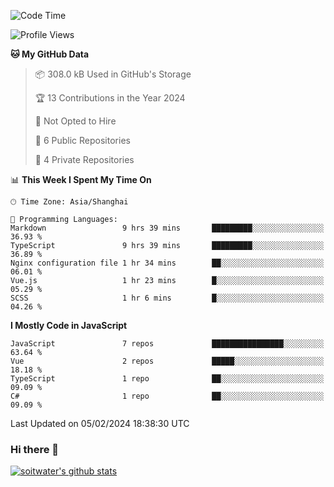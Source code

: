 <!--START_SECTION:waka-->
![Code Time](http://img.shields.io/badge/Code%20Time-3%2C114%20hrs%2042%20mins-blue)

![Profile Views](http://img.shields.io/badge/Profile%20Views-0-blue)

**🐱 My GitHub Data** 

> 📦 308.0 kB Used in GitHub's Storage 
 > 
> 🏆 13 Contributions in the Year 2024
 > 
> 🚫 Not Opted to Hire
 > 
> 📜 6 Public Repositories 
 > 
> 🔑 4 Private Repositories 
 > 
📊 **This Week I Spent My Time On** 

```text
🕑︎ Time Zone: Asia/Shanghai

💬 Programming Languages: 
Markdown                 9 hrs 39 mins       █████████░░░░░░░░░░░░░░░░   36.93 % 
TypeScript               9 hrs 39 mins       █████████░░░░░░░░░░░░░░░░   36.89 % 
Nginx configuration file 1 hr 34 mins        ██░░░░░░░░░░░░░░░░░░░░░░░   06.01 % 
Vue.js                   1 hr 23 mins        █░░░░░░░░░░░░░░░░░░░░░░░░   05.29 % 
SCSS                     1 hr 6 mins         █░░░░░░░░░░░░░░░░░░░░░░░░   04.26 % 
```

**I Mostly Code in JavaScript** 

```text
JavaScript               7 repos             ████████████████░░░░░░░░░   63.64 % 
Vue                      2 repos             █████░░░░░░░░░░░░░░░░░░░░   18.18 % 
TypeScript               1 repo              ██░░░░░░░░░░░░░░░░░░░░░░░   09.09 % 
C#                       1 repo              ██░░░░░░░░░░░░░░░░░░░░░░░   09.09 % 
```




 Last Updated on 05/02/2024 18:38:30 UTC
<!--END_SECTION:waka-->

### Hi there 👋
[![soitwater's github stats](https://github-readme-stats.vercel.app/api?username=soitwater)](https://github.com/soitwater/github-readme-stats)
